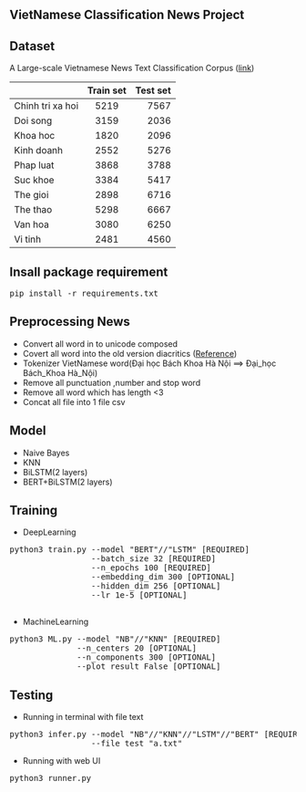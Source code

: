 ## VietNamese Classification News Project 

## Dataset
A Large-scale Vietnamese News Text Classification Corpus ([link](https://github.com/duyvuleo/VNTC))

|                | Train set  | Test set  |
|----------------|:----------:|----------:|
|Chinh tri xa hoi|   5219     |  7567     |
|Doi song        |   3159     |  2036     |
|Khoa hoc        |   1820     |  2096     |
|Kinh doanh      |   2552     |  5276     |
|Phap luat       |   3868     |  3788     |
|Suc khoe        |   3384     |  5417     |
|The gioi        |   2898     |  6716     |
|The thao        |   5298     |  6667     |
|Van hoa         |   3080     |  6250     |
|Vi tinh         |   2481     |  4560     |

## Insall package requirement
<pre>
pip install -r requirements.txt 
</pre>

## Preprocessing News
- Convert all word in to unicode composed 
- Covert all word into the old version diacritics ([Reference](https://vi.wikipedia.org/wiki/Quy_t%E1%BA%AFc_%C4%91%E1%BA%B7t_d%E1%BA%A5u_thanh_trong_ch%E1%BB%AF_qu%E1%BB%91c_ng%E1%BB%AF))
- Tokenizer VietNamese word(Đại học Bách Khoa Hà Nội ==> Đại_học Bách_Khoa Hà_Nội)
- Remove all punctuation ,number and stop word 
- Remove all word which has length <3
- Concat all file into 1 file csv

## Model
- Naive Bayes
- KNN
- BiLSTM(2 layers)
- BERT+BiLSTM(2 layers)

## Training
- DeepLearning
<pre>
python3 train.py --model "BERT"//"LSTM" [REQUIRED] 
                 --batch_size 32 [REQUIRED] 
                 --n_epochs 100 [REQUIRED]  
                 --embedding_dim 300 [OPTIONAL]  
                 --hidden_dim 256 [OPTIONAL] 
                 --lr 1e-5 [OPTIONAL] 

</pre>

- MachineLearning 
<pre>
python3 ML.py --model "NB"//"KNN" [REQUIRED]  
              --n_centers 20 [OPTIONAL]
              --n_components 300 [OPTIONAL]
              --plot_result False [OPTIONAL]        
</pre>

## Testing
- Running in terminal with file text
<pre>
python3 infer.py --model "NB"//"KNN"//"LSTM"//"BERT" [REQUIRED]
                 --file_test "a.txt"   
</pre>
- Running with web UI
<pre>
python3 runner.py 
</pre>

